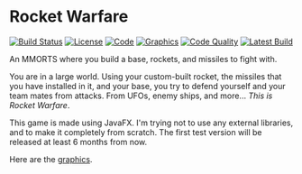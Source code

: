 # Rocket Warfare 
[![Build Status](https://travis-ci.org/theTechnoKid/RocketWarfare.svg?branch=master)](https://travis-ci.org/theTechnoKid/RocketWarfare)
[![License](https://img.shields.io/badge/license-GPLv3-B30055.svg?style=flat-square)](http://www.gnu.org/licenses/gpl-3.0.en.html)
[![Code](https://img.shields.io/badge/code-theTechnoKid-00B304.svg?style=flat-square)](https://github.com/theTechnoKid)
[![Graphics](https://img.shields.io/badge/graphics-UncleBobTheCoder-AEB300.svg?style=flat-square)](https://github.com/UncleBobTheCoder)
[![Code Quality](https://img.shields.io/codacy/4a2075912e5246c28485af3cbc61d470.svg?style=flat-square)](https://www.codacy.com/app/thetechnokid11/RocketWarfare/dashboard)
[![Latest Build](https://img.shields.io/badge/latest_build-test-orange.svg?style=flat-square)](/build/build.jar?raw=true)

An MMORTS where you build a base, rockets, and missiles to fight with.

You are in a large world. Using your custom-built rocket, the missiles that you have installed in it, and your base, you try to defend yourself and your team mates from attacks.
From UFOs, enemy ships, and more... *This is Rocket Warfare*.

This game is made using JavaFX. I'm trying not to use any external libraries, and to make it completely from scratch. The first test version will be released at least 6 months from now.

Here are the [graphics](res/images/spritesheet.png).

